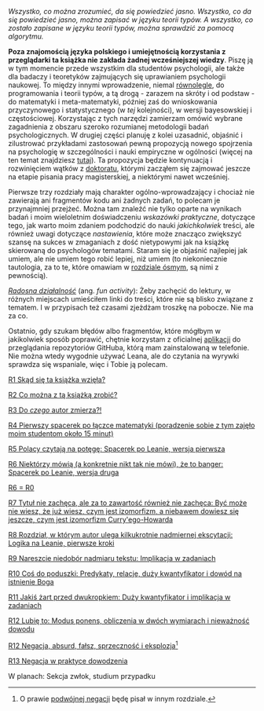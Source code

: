 *Wszystko, co można zrozumieć, da się powiedzieć jasno. Wszystko, co da się powiedzieć jasno, można
zapisać w języku teorii typów. A wszystko, co zostało zapisane w języku teorii typów, można
sprawdzić za pomocą algorytmu.*

**Poza znajomością języka polskiego i umiejętnością korzystania z przeglądarki ta książka nie
zakłada żadnej wcześniejszej wiedzy**. Piszę ją w tym momencie przede wszystkim dla studentów
psychologii, ale także dla badaczy i teoretyków zajmujących się uprawianiem psychologii naukowej. To
między innymi wprowadzenie, niemal
[równolegle](https://en.wikipedia.org/wiki/Everything_Everywhere_All_at_Once), do programowania i
teorii typów, a tą drogą - zarazem na skróty i od podstaw - do matematyki i meta-matematyki, później
zaś do wnioskowania przyczynowego i statystycznego (w *tej* kolejności), w wersji bayesowskiej i
częstościowej. Korzystając z tych narzędzi zamierzam omówić wybrane zagadnienia z obszaru szeroko
rozumianej metodologii badań psychologicznych. W drugiej części planuję z kolei uzasadnić, objaśnić
i zilustrować przykładami zastosowań pewną propozycją nowego spojrzenia na psychologię w
szczególności i nauki empiryczne w ogólności (więcej na ten temat znajdziesz
[tutaj](./rozdzialy/02_Cel.md)). Ta propozycja będzie kontynuacją i rozwinięciem wątków z
[doktoratu](./rozdzialy/praca_doktorska.pdf), którymi zacząłem się zajmować jeszcze na etapie
pisania pracy magisterskiej, a niektórymi nawet wcześniej.

Pierwsze trzy rozdziały mają charakter ogólno-wprowadzający i chociaż nie zawierają ani fragmentów
kodu ani żadnych zadań, to polecam je przynajmniej przejżeć. Można tam znaleźć nie tylko oparte na
wynikach badań i moim wieloletnim doświadczeniu *wskazówki praktyczne*, dotyczące tego, jak warto
moim zdaniem podchodzić do nauki *jakichkolwiek* treści, ale również uwagi dotyczące *nastawienia*,
które może znacząco zwiększyć szansę na sukces w zmaganiach z dość nietypowymi jak na książkę
skierowaną do psychologów tematami. Staram się je objaśnić najlepiej jak umiem, ale nie umiem tego
robić lepiej, niż umiem (to niekoniecznie tautologia, za to te, które omawiam w [rozdziale
ósmym](./rozdzialy/Logika_w_Leanie_pierwsze_kroki.md), są nimi z pewnością).

[*Radosna działalność*](https://www.youtube.com/watch?v=AZzcE04ssoQ) (ang. *fun activity*): Żeby
zachęcić do lektury, w różnych miejscach umieściłem linki do treści, które nie są blisko związane z
tematem. I w przypisach też czasami zjeżdżam troszkę na pobocze. Nie ma za co.

Ostatnio, gdy szukam błędów albo fragmentów, które mógłbym w jakikolwiek sposób poprawić, chętnie
korzystam z oficialnej
[aplikacji](https://play.google.com/store/apps/details?id=com.github.android&hl=en) do przeglądania
repozytoriów GitHuba, którą mam zainstalowaną w telefonie. Nie można wtedy wygodnie używać Leana,
ale do czytania na wyrywki sprawdza się wspaniale, więc i Tobie ją polecam.

[R1 Skąd się ta książka wzięła?](./rozdzialy/00_Wprowadzenie.md)

[R2 Co można z tą książką zrobić?](./rozdzialy/01_Jak_sie_uczyc.md)

[R3 Do *czego* autor zmierza?!](./rozdzialy/02_Cel.md)

[R4 Pierwszy spacerek po łączce matematyki (poradzenie sobie z tym zajęło moim studentom około 15
minut)](./rozdzialy/Pierwszy_spacerek.md)

[R5 Polacy czytają na potęgę: Spacerek po Leanie, wersja
pierwsza](./rozdzialy/Spacerek_po_Leanie_1.md)

[R6 Niektórzy mówią (a konkretnie nikt tak nie mówi), że to banger: Spacerek po Leanie, wersja
druga](./rozdzialy/Spacerek_po_Leanie_2.md)

[R6 = R0](./rozdzialy/Ewaluacja.md)

[R7 Tytuł nie zachęca, ale za to zawartość również nie zachęca: Być może nie wiesz, że już wiesz,
czym jest izomorfizm, a niebawem dowiesz się jeszcze, czym jest izomorfizm
Curry'ego-Howarda](./rozdzialy/Izomorfizm_Curryego_Howarda.md)

[R8 Rozdział, w którym autor ulega kilkukrotnie nadmiernej ekscytacji: Logika na Leanie, pierwsze
kroki](./rozdzialy/Logika_w_Leanie_pierwsze_kroki.md)

[R9 Nareszcie niedobór nadmiaru tekstu: Implikacja w
zadaniach](./rozdzialy/Implikacja_w_zadaniach.md)

[R10 Coś do poduszki: Predykaty, relacje, duży kwantyfikator i dowód na istnienie
Boga](./rozdzialy/Predykaty_dowod_Anzelma.md)

[R11 Jakiś żart przed dwukropkiem: Duży kwantyfikator i implikacja w
zadaniach](./rozdzialy/Duzy_kwantyfikator_i_implikacja_w_zadaniach.md)

[R12 Lubię to: Modus ponens, obliczenia w dwóch wymiarach i nieważność
dowodu](./rozdzialy/Modus_Ponens_Niewaznosc_Dowodu.md)

[R12 Negacja, absurd, fałsz, sprzeczność i eksplozja](./rozdzialy/Negacja.md)[^1]

[R13 Negacja w praktyce dowodzenia](./Negacja_w_praktyce.md)

W planach: Sekcja zwłok, studium przypadku

[^1]: O prawie [podwójnej negacji](https://kawaly.tja.pl/dowcip,profesor-filologii-polskiej-na) będę pisał w innym rozdziale.

